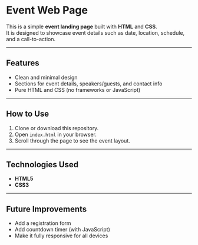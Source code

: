 # Event Web Page
This is a simple **event landing page** built with **HTML** and **CSS**.  
It is designed to showcase event details such as date, location, schedule, and a call-to-action.

---

## Features
- Clean and minimal design
- Sections for event details, speakers/guests, and contact info
- Pure HTML and CSS (no frameworks or JavaScript)

---

## How to Use
1. Clone or download this repository.
2. Open `index.html` in your browser.
3. Scroll through the page to see the event layout.

---

## Technologies Used
- **HTML5**
- **CSS3**

---

## Future Improvements
- Add a registration form
- Add countdown timer (with JavaScript)
- Make it fully responsive for all devices